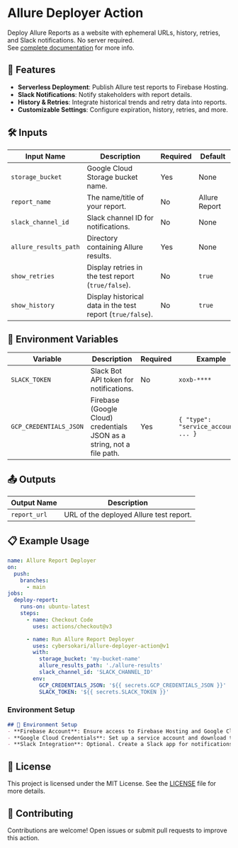 # Allure Deployer Action
Deploy Allure Reports as a website with ephemeral URLs, history, retries, and Slack notifications. No server required. </br> See [complete documentation](https://github.com/cybersokari/allure-report-deployer) for more info.

## 🚀 Features
- **Serverless Deployment**: Publish Allure test reports to Firebase Hosting.
- **Slack Notifications**: Notify stakeholders with report details.
- **History & Retries**: Integrate historical trends and retry data into reports.
- **Customizable Settings**: Configure expiration, history, retries, and more.

## 🛠️ Inputs
| Input Name            | Description                                                | Required | Default   |
|-----------------------|------------------------------------------------------------|----------|-----------|
| `storage_bucket`      | Google Cloud Storage bucket name.                          | Yes      | None      |
| `report_name`         | The name/title of your report.                             | No       | Allure Report|
| `slack_channel_id`    | Slack channel ID for notifications.                        | No       | None      |
| `allure_results_path` | Directory containing Allure results.                       | Yes      | None      |
| `show_retries`        | Display retries in the test report (`true/false`).         | No       | `true`    |
| `show_history`        | Display historical data in the test report (`true/false`). | No       | `true`    |

## 🔧 Environment Variables
| Variable                | Description                                                                 | Required | Example                              |
|-------------------------|-----------------------------------------------------------------------------|----------|--------------------------------------|
| `SLACK_TOKEN`           | Slack Bot API token for notifications.                                     | No       | `xoxb-****`                          |
| `GCP_CREDENTIALS_JSON`  | Firebase (Google Cloud) credentials JSON as a string, not a file path.     | Yes      | `{ "type": "service_account", ... }` |

## 📤 Outputs
| Output Name  | Description                                |
|--------------|--------------------------------------------|
| `report_url` | URL of the deployed Allure test report.    |

## 📋 Example Usage
```yaml
name: Allure Report Deployer
on:
  push:
    branches:
      - main
jobs:
  deploy-report:
    runs-on: ubuntu-latest
    steps:
      - name: Checkout Code
        uses: actions/checkout@v3

      - name: Run Allure Report Deployer
        uses: cybersokari/allure-deployer-action@v1
        with:
          storage_bucket: 'my-bucket-name'
          allure_results_path: './allure-results'
          slack_channel_id: 'SLACK_CHANNEL_ID'
        env:
          GCP_CREDENTIALS_JSON: '${{ secrets.GCP_CREDENTIALS_JSON }}'
          SLACK_TOKEN: '${{ secrets.SLACK_TOKEN }}'
```

### Environment Setup

```markdown
## 🔧 Environment Setup
- **Firebase Account**: Ensure access to Firebase Hosting and Google Cloud Storage.
- **Google Cloud Credentials**: Set up a service account and download the JSON key file.
- **Slack Integration**: Optional. Create a Slack app for notifications and obtain its token.
```

## 📜 License
This project is licensed under the MIT License. See the [LICENSE](https://opensource.org/license/mit) file for more details.

## 🤝 Contributing
Contributions are welcome! Open issues or submit pull requests to improve this action.
